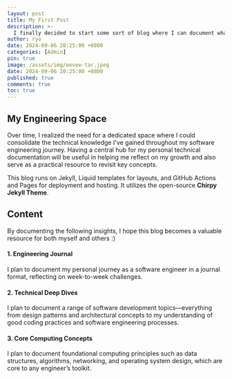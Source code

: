 ```yaml
---
layout: post
title: My First Post
description: >-
  I finally decided to start some sort of blog where I can document what I’ve learned along my software engineering journey!
author: ryo
date: 2024-09-06 20:25:00 +0800
categories: [Admin]
pin: true
image: /assets/img/eevee-tar.jpeg
date: 2024-09-06 20:25:00 +0800
published: true
comments: true
toc: true
---
```


## My Engineering Space

Over time, I realized the need for a dedicated space where I could consolidate the technical knowledge I've gained throughout my software engineering journey. Having a central hub for my personal technical documentation will be useful in helping me reflect on my growth and also serve as a practical resource to revisit key concepts.

This blog runs on Jekyll, Liquid templates for layouts, and GitHub Actions and Pages for deployment and hosting. It utilizes the open-source **Chirpy Jekyll Theme**.

## Content

By documenting the following insights, I hope this blog becomes a valuable resource for both myself and others :)

#### 1. Engineering Journal

I plan to document my personal journey as a software engineer in a journal format, reflecting on week-to-week challenges.

#### 2. Technical Deep Dives

I plan to document a range of software development topics—everything from design patterns and architectural concepts to my understanding of good coding practices and software engineering processes.

#### 3. Core Computing Concepts

I plan to document foundational computing principles such as data structures, algorithms, networking, and operating system design, which are core to any engineer’s toolkit.

